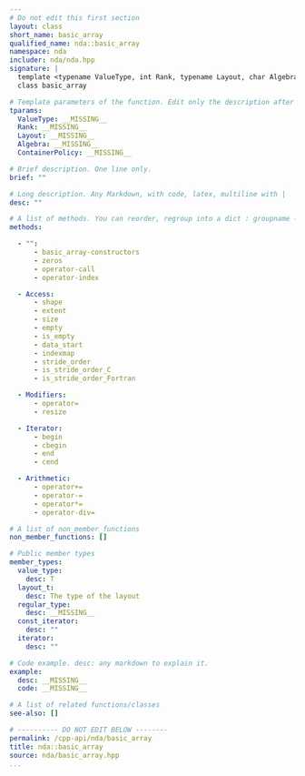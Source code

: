 ```yaml
---
# Do not edit this first section
layout: class
short_name: basic_array
qualified_name: nda::basic_array
namespace: nda
includer: nda/nda.hpp
signature: |
  template <typename ValueType, int Rank, typename Layout, char Algebra, typename ContainerPolicy>
  class basic_array

# Template parameters of the function. Edit only the description after the :
tparams:
  ValueType: __MISSING__
  Rank: __MISSING__
  Layout: __MISSING__
  Algebra: __MISSING__
  ContainerPolicy: __MISSING__

# Brief description. One line only.
brief: ""

# Long description. Any Markdown, with code, latex, multiline with |
desc: ""

# A list of methods. You can reorder, regroup into a dict : groupname -> list
methods:

  - "":
      - basic_array-constructors
      - zeros
      - operator-call
      - operator-index

  - Access:
      - shape
      - extent
      - size
      - empty
      - is_empty
      - data_start
      - indexmap
      - stride_order
      - is_stride_order_C
      - is_stride_order_Fortran

  - Modifiers:
      - operator=
      - resize

  - Iterator:
      - begin
      - cbegin
      - end
      - cend

  - Arithmetic:
      - operator+=
      - operator-=
      - operator*=
      - operator-div=

# A list of non_member_functions
non_member_functions: []

# Public member types
member_types:
  value_type:
    desc: T
  layout_t:
    desc: The type of the layout
  regular_type:
    desc: __MISSING__
  const_iterator:
    desc: ""
  iterator:
    desc: ""

# Code example. desc: any markdown to explain it.
example:
  desc: __MISSING__
  code: __MISSING__

# A list of related functions/classes
see-also: []

# ---------- DO NOT EDIT BELOW --------
permalink: /cpp-api/nda/basic_array
title: nda::basic_array
source: nda/basic_array.hpp
...
```


